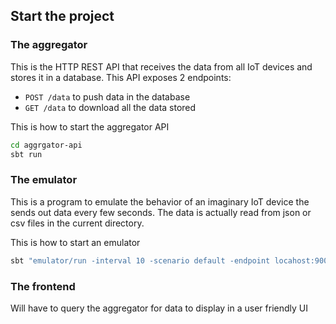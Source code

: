 ## Start the project

### The aggregator
This is the HTTP REST API that receives the data from all IoT devices and
stores it in a database. This API exposes 2 endpoints:
  - `POST /data` to push data in the database
  - `GET /data` to download all the data stored

This is how to start the aggregator API
```bash
cd aggrgator-api
sbt run
```

### The emulator
This is a program to emulate the behavior of an imaginary IoT device the sends
out data every few seconds. The data is actually read from json or csv files in
the current directory.

This is how to start an emulator
```bash
sbt "emulator/run -interval 10 -scenario default -endpoint locahost:9000/data"
```

### The frontend
Will have to query the aggregator for data to display in a user friendly UI

